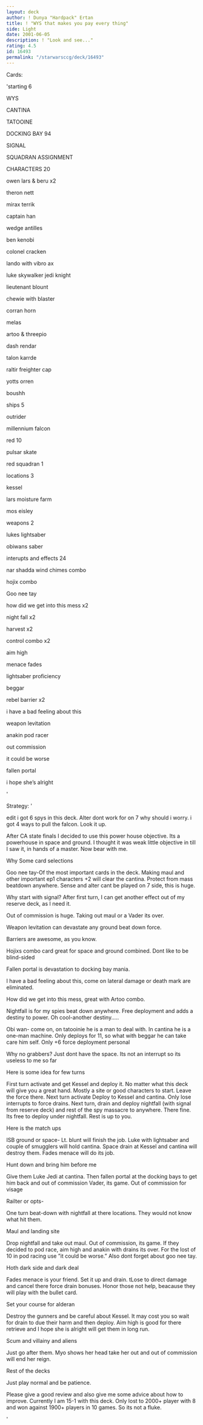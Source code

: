 ```yaml
---
layout: deck
author: ! Dunya "Hardpack" Ertan
title: ! "WYS that makes you pay every thing"
side: Light
date: 2001-06-05
description: ! "Look and see..."
rating: 4.5
id: 16493
permalink: "/starwarsccg/deck/16493"
---
```

Cards: 

'starting 6 


WYS 

CANTINA 

TATOOINE 

DOCKING BAY 94 

SIGNAL 

SQUADRAN ASSIGNMENT 


CHARACTERS 20 

owen lars & beru x2 

theron nett 

mirax terrik 

captain han 

wedge antilles 

ben kenobi 

colonel cracken 

lando with vibro ax 

luke skywalker jedi knight 

lieutenant blount 

chewie with blaster 

corran horn 

melas 

artoo & threepio 

dash rendar 

talon karrde 

raltir freighter cap 

yotts orren 

boushh 


ships 5 

outrider 

millennium falcon 

red 10 

pulsar skate 

red squadran 1 


locations 3 

kessel 

lars moisture farm 

mos eisley 


weapons 2 

lukes lightsaber 

obiwans saber 


interupts and effects 24 

nar shadda wind chimes combo 

hojix combo 

Goo nee tay

how did we get into this mess x2 

night fall x2 

harvest x2 

control combo x2 

aim high 

menace fades 

lightsaber proficiency 

beggar 

rebel barrier x2 

i have a bad feeling about this 

weapon levitation 

anakin pod racer 

out commission 

it could be worse 

fallen portal 

i hope she&#8217;s alright 


'

Strategy: '

edit i got 6 spys in this deck. Alter dont work for on 7 why should i worry. i got 4 ways to pull the falcon. Look it up. 




After CA state finals I decided to use this power house objective. Its a powerhouse in space and ground. I thought it was weak little objective in till I saw it, in hands of a master. Now bear with me. 

Why Some card selections 

Goo nee tay-Of the most important cards in the deck. Making maul and other important ep1 characters +2 will clear the cantina. Protect from mass beatdown anywhere. Sense and alter cant be played on 7 side, this is huge. 

Why start with signal? After first turn, I can get another effect out of my reserve deck, as I need it. 

Out of commission is huge. Taking out maul or a Vader its over. 

Weapon levitation can devastate any ground beat down force. 

Barriers are awesome, as you know. 

Hojixs combo card great for space and ground combined. Dont like to be blind-sided 

Fallen portal is devastation to docking bay mania. 

I have a bad feeling about this, come on lateral damage or death mark are eliminated. 

How did we get into this mess, great with Artoo combo. 

Nightfall is for my spies beat down anywhere. Free deployment and adds a destiny to power. Oh cool-another destiny..... 

Obi wan- come on, on tatooinie he is a man to deal with. In cantina he is a one-man machine. Only deploys for 11, so what with beggar he can take care him self. Only +6 force deployment personal 

Why no grabbers? Just dont have the space. Its not an interrupt so its useless to me so far 

Here is some idea for few turns 

First turn activate and get Kessel and deploy it. No matter what this deck will give you a great hand. Mostly a site or good characters to start. Leave the force there. Next turn activate Deploy to Kessel and cantina. Only lose interrupts to force drains. Next turn, drain and deploy nightfall (with signal from reserve deck) and rest of the spy massacre to anywhere. There fine. Its free to deploy under nightfall. Rest is up to you. 


Here is the match ups 

ISB ground or space- Lt. blunt will finish the job. Luke with lightsaber and couple of smugglers will hold cantina. Space drain at Kessel and cantina will destroy them. Fades menace will do its job. 


Hunt down and bring him before me 

Give them Luke Jedi at cantina. Then fallen portal at the docking bays to get him back and out of commission Vader, its game. Out of commission for visage 


Railter or opts- 

One turn beat-down with nightfall at there locations. They would not know what hit them. 


Maul and landing site 

Drop nightfall and take out maul. Out of commission, its game. If they decided to pod race, aim high and anakin with drains its over. For the lost of 10 in pod racing use ”it could be worse.” Also dont forget about goo nee tay.


Hoth dark side and dark deal 

Fades menace is your friend. Set it up and drain. tLose to direct damage and cancel there force drain bonuses. Honor those not help, beacause they will play with the bullet card. 


Set your course for alderan 

Destroy the gunners and be careful about Kessel. It may cost you so wait for drain to due their harm and then deploy. Aim high is good for there retrieve and I hope she is alright will get them in long run. 


Scum and villainy and aliens 

Just go after them. Myo shows her head take her out and out of commission will end her reign. 


Rest of the decks 

Just play normal and be patience. 


Please give a good review and also give me some advice about how to improve. Currently I am 15-1 with this deck. Only lost to 2000+ player with 8 and won against 1900+ players in 10 games. So its not a fluke. 

'
